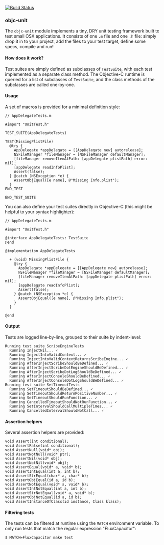 [![Build Status](https://travis-ci.org/scribe-src/objc-unit.svg?branch=master)](https://travis-ci.org/scribe-src/objc-unit)

### objc-unit

The `objc-unit` module implements a tiny, DRY unit testing framework built to test small OSX applications. It consists of one `.m` file and one `.h` file: simply drop it in to your project, add the files to your test target, define some specs, compile and run!

#### How does it work?

Test suites are simply defined as subclasses of `TestSuite`, with each test implemented as a separate class method. The Objective-C runtime is queried for a list of subclasses of `TestSuite`, and the class methods of the subclasses are called one-by-one.

#### Usage

A set of macros is provided for a minimal definition style:

    // AppDelegateTests.m

    #import "UnitTest.h"

    TEST_SUITE(AppDelegateTests)

    TEST(MissingPlistFile)
      @try {
        AppDelegate *appDelegate = [[AppDelegate new] autorelease];
        NSFileManager *fileManager = [NSFileManager defaultManager];
        [fileManager removeItemAtPath: [appDelegate plistPath] error: nil];
        [appDelegate readInfoPlist];
        Assert(false);
      } @catch (NSException *e) {
        AssertObjEqual([e name], @"Missing Info.plist");
      }
    END_TEST

    END_TEST_SUITE

You can also define your test suites directly in Objective-C (this might be helpful to your syntax highlighter):

    // AppDelegateTests.m

    #import "UnitTest.h"

    @interface AppDelegateTests: TestSuite
    @end

    @implementation AppDelegateTests

      + (void) MissingPlistFile {
        @try {
          AppDelegate *appDelegate = [[AppDelegate new] autorelease];
          NSFileManager *fileManager = [NSFileManager defaultManager];
          [fileManager removeItemAtPath: [appDelegate plistPath] error: nil];
          [appDelegate readInfoPlist];
          Assert(false);
        } @catch (NSException *e) {
          AssertObjEqual([e name], @"Missing Info.plist");
        }
      }

    @end

#### Output

Tests are logged line-by-line, grouped to their suite by indent-level:

    Running test suite ScribeEngineTests
      Running InjectNil... ✓
      Running InjectIntoValidContext... ✓
      Running InjectIntoValidContextReturnsScribeEngine... ✓
      Running AfterInjectScribeShouldBeDefined... ✓
      Running AfterInjectScribeDotEngineShouldBeDefined... ✓
      Running AfterInjectScribeDotLogShouldBeDefined... ✓
      Running AfterInjectConsoleShouldBeDefined... ✓
      Running AfterInjectConsoleDotLogShouldBeDefined... ✓
    Running test suite SetTimeoutTests
      Running SetTimeoutShouldBeDefined... ✓
      Running SetTimeoutShouldReturnPositiveNumber... ✓
      Running SetTimeoutShouldRunFunction... ✓
      Running CancelledTimeoutShouldNotRunFunction... ✓
      Running SetIntervalShouldCallMultipleTimes... ✓
      Running CancelledIntervalShouldNotCall... ✓

#### Assertion helpers

Several assertion helpers are provided:

    void Assert(int conditional);
    void AssertFalse(int conditional);
    void AssertNull(void* obj);
    void AssertNotNull(void* ptr);
    void AssertNil(void* obj);
    void AssertNotNil(void* obj);
    void AssertEqual(void* a, void* b);
    void AssertIntEqual(int a, int b);
    void AssertStrEqual(char* a, char* b);
    void AssertObjEqual(id a, id b);
    void AssertNotEqual(void* a, void* b);
    void AssertIntNotEqual(int a, int b);
    void AssertStrNotEqual(void* a, void* b);
    void AssertObjNotEqual(id a, id b);
    void AssertInstanceOfClass(id instance, Class klass);

#### Filtering tests

The tests can be filtered at runtime using the `MATCH` environment variable. To only run tests that match the regular expression "FluxCapacitor":

    $ MATCH=FluxCapacitor make test
